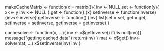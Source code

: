 makeCacheMatrix <- function(x = matrix()){
  inv <- NULL
  set <- function(y){
    x<<- y
    inv <<- NULL
  }
  get <- function() {x}
  setInverse <- function(inverse) {inv<<-inverse}
  getInverse <- function() {inv}
  list(set = set, get = get, setInverse = setInverse, getInverse = getInverse)
} 

cachesolve <- function(x, ...){
  inv <- x$getInverse()
  if(!is.null(inv)){
    message("getting cached data")
    return(inv)
  }
  mat <- x$get()
  inv<- solve(mat, ...)
  x$setInverse(inv)
  inv
}